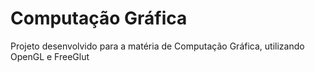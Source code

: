 # Computação Gráfica
Projeto desenvolvido para a matéria de Computação Gráfica, utilizando OpenGL e FreeGlut 
